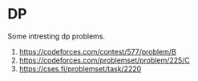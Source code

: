 # DP
Some intresting dp problems.

1) https://codeforces.com/contest/577/problem/B
2) https://codeforces.com/problemset/problem/225/C
3) https://cses.fi/problemset/task/2220
